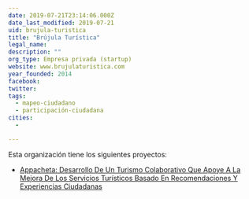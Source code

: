 ```yaml
---
date: 2019-07-21T23:14:06.000Z
date_last_modified: 2019-07-21
uid: brujula-turistica
title: "Brújula Turística"
legal_name: 
description: ""
org_type: Empresa privada (startup)
website: www.brujulaturistica.com
year_founded: 2014
facebook: 
twitter: 
tags:
  - mapeo-ciudadano
  - participación-ciudadana
cities: 
  - 

---
```


Esta organización tiene los siguientes proyectos:

- [Appacheta: Desarrollo De Un Turismo Colaborativo Que Apoye A La Mejora De Los Servicios Turísticos Basado En Recomendaciones Y Experiencias Ciudadanas](/proyectos/appacheta-desarrollo-de-un-turismo-colaborativo-que-apoye-a-la-mejora-de-los-servicios-turisticos-basado-en-recomendaciones-y-experiencias-ciudadanas)
